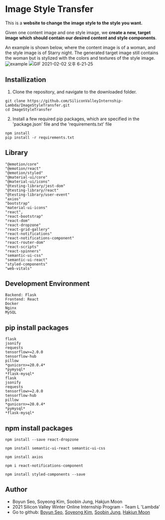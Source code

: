# Image Style Transfer

This is a <b>website to change the image style to the style you want.</b>

Given one content image and one style image, we <b>create a new, target image which should contain our desired content and style components</b>.

An example is shown below, where the content image is of a woman, and the style image is of Starry night. The generated target image still contains the woman but is stylized with the colors and textures of the style image.
![example](https://user-images.githubusercontent.com/44187125/105284787-82d4d200-5bf6-11eb-9b5e-51e74c648f91.JPG)
![GIF 2021-02-02 오후 6-21-25](https://user-images.githubusercontent.com/50094131/106579697-54ef7600-6584-11eb-89cc-fd4268bde665.gif)
## Installization

1. Clone the repository, and navigate to the downloaded folder.
```
git clone https://github.com/SiliconValleyInternship-Lambda/ImageStyleTransfer.git
cd ImageStyleTransfer
```

2. Install a few required pip packages, which are specified in the 'package.json' file and the 'requirements.txt' file 
```
npm install
pip install -r requirements.txt
```

## Library
```
"@emotion/core"
"@emotion/react"
"@emotion/styled"
"@material-ui/core"
"@material-ui/icons"
"@testing-library/jest-dom"
"@testing-library/react"
"@testing-library/user-event"
"axios"
"bootstrap"
"material-ui-icons"
"react",
"react-bootstrap"
"react-dom"
"react-dropzone"
"react-grid-gallery"
"react-notifications"
"react-notifications-component"
"react-router-dom"
"react-scripts"
"react-spinners"
"semantic-ui-css"
"semantic-ui-react"
"styled-components"
"web-vitals"
```

## Development Environment
```
Backend: Flask
Frontend: React
Docker
Nginx
MySQL
```

## pip install packages
```
flask
jsonify
requests
tensorflow>=2.0.0
tensorflow-hub
pillow
*gunicorn>=20.0.4*
*pymysql*
*flask-mysql*
flask
jsonify
requests
tensorflow>=2.0.0
tensorflow-hub
pillow
*gunicorn>=20.0.4*
*pymysql*
*flask-mysql*
```

## npm install packages
```
npm install --save react-dropzone
```
```
npm install semantic-ui-react semantic-ui-css
```
```
npm install axios
```
```
npm i react-notifications-component
```
```
npm install styled-components --save
```

## Author
- Boyun Seo, Soyeong Kim, Soobin Jung, Hakjun Moon
- 2021 Silicon Valley Winter Online Internship Program - Team L 'Lambda'
- Go to github: [Boyun Seo](https://github.com/boyuuuun),   [Soyeong Kim](https://github.com/kimsoyeong),   [Soobin Jung](https://github.com/SoobinJung1013),   [Hakjun Moon](https://github.com/MHJworld)
